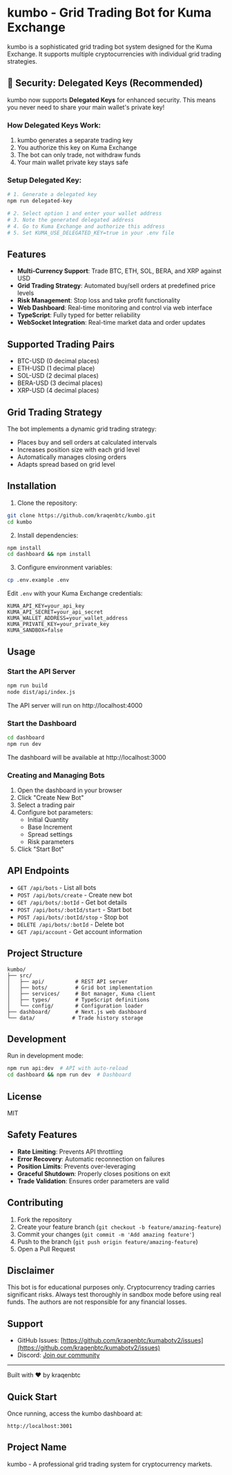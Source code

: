 # kumbo - Grid Trading Bot for Kuma Exchange

kumbo is a sophisticated grid trading bot system designed for the Kuma Exchange. It supports multiple cryptocurrencies with individual grid trading strategies.

## 🔐 Security: Delegated Keys (Recommended)

kumbo now supports **Delegated Keys** for enhanced security. This means you never need to share your main wallet's private key!

### How Delegated Keys Work:
1. kumbo generates a separate trading key
2. You authorize this key on Kuma Exchange
3. The bot can only trade, not withdraw funds
4. Your main wallet private key stays safe

### Setup Delegated Key:
```bash
# 1. Generate a delegated key
npm run delegated-key

# 2. Select option 1 and enter your wallet address
# 3. Note the generated delegated address
# 4. Go to Kuma Exchange and authorize this address
# 5. Set KUMA_USE_DELEGATED_KEY=true in your .env file
```

## Features

- **Multi-Currency Support**: Trade BTC, ETH, SOL, BERA, and XRP against USD
- **Grid Trading Strategy**: Automated buy/sell orders at predefined price levels
- **Risk Management**: Stop loss and take profit functionality
- **Web Dashboard**: Real-time monitoring and control via web interface
- **TypeScript**: Fully typed for better reliability
- **WebSocket Integration**: Real-time market data and order updates

## Supported Trading Pairs

- BTC-USD (0 decimal places)
- ETH-USD (1 decimal place)
- SOL-USD (2 decimal places)
- BERA-USD (3 decimal places)
- XRP-USD (4 decimal places)

## Grid Trading Strategy

The bot implements a dynamic grid trading strategy:
- Places buy and sell orders at calculated intervals
- Increases position size with each grid level
- Automatically manages closing orders
- Adapts spread based on grid level

## Installation

1. Clone the repository:
```bash
git clone https://github.com/kraqenbtc/kumbo.git
cd kumbo
```

2. Install dependencies:
```bash
npm install
cd dashboard && npm install
```

3. Configure environment variables:
```bash
cp .env.example .env
```

Edit `.env` with your Kuma Exchange credentials:
```
KUMA_API_KEY=your_api_key
KUMA_API_SECRET=your_api_secret
KUMA_WALLET_ADDRESS=your_wallet_address
KUMA_PRIVATE_KEY=your_private_key
KUMA_SANDBOX=false
```

## Usage

### Start the API Server

```bash
npm run build
node dist/api/index.js
```

The API server will run on http://localhost:4000

### Start the Dashboard

```bash
cd dashboard
npm run dev
```

The dashboard will be available at http://localhost:3000

### Creating and Managing Bots

1. Open the dashboard in your browser
2. Click "Create New Bot"
3. Select a trading pair
4. Configure bot parameters:
   - Initial Quantity
   - Base Increment
   - Spread settings
   - Risk parameters
5. Click "Start Bot"

## API Endpoints

- `GET /api/bots` - List all bots
- `POST /api/bots/create` - Create new bot
- `GET /api/bots/:botId` - Get bot details
- `POST /api/bots/:botId/start` - Start bot
- `POST /api/bots/:botId/stop` - Stop bot
- `DELETE /api/bots/:botId` - Delete bot
- `GET /api/account` - Get account information

## Project Structure

```
kumbo/
├── src/
│   ├── api/          # REST API server
│   ├── bots/         # Grid bot implementation
│   ├── services/     # Bot manager, Kuma client
│   ├── types/        # TypeScript definitions
│   └── config/       # Configuration loader
├── dashboard/        # Next.js web dashboard
└── data/            # Trade history storage
```

## Development

Run in development mode:
```bash
npm run api:dev  # API with auto-reload
cd dashboard && npm run dev  # Dashboard
```

## License

MIT

## Safety Features

- **Rate Limiting**: Prevents API throttling
- **Error Recovery**: Automatic reconnection on failures
- **Position Limits**: Prevents over-leveraging
- **Graceful Shutdown**: Properly closes positions on exit
- **Trade Validation**: Ensures order parameters are valid

## Contributing

1. Fork the repository
2. Create your feature branch (`git checkout -b feature/amazing-feature`)
3. Commit your changes (`git commit -m 'Add amazing feature'`)
4. Push to the branch (`git push origin feature/amazing-feature`)
5. Open a Pull Request

## Disclaimer

This bot is for educational purposes only. Cryptocurrency trading carries significant risks. Always test thoroughly in sandbox mode before using real funds. The authors are not responsible for any financial losses.

## Support

- GitHub Issues: [https://github.com/kraqenbtc/kumabotv2/issues](https://github.com/kraqenbtc/kumabotv2/issues)
- Discord: [Join our community](https://discord.gg/kuma)

---

Built with ❤️ by kraqenbtc 

## Quick Start

Once running, access the kumbo dashboard at:
```
http://localhost:3001
```

## Project Name

kumbo - A professional grid trading system for cryptocurrency markets. 